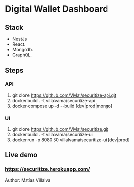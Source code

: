 # Digital Wallet Dashboard

## Stack

  - NestJs  
  - React. 
  - Mongodb. 
  - GraphQL. 

## Steps

### API
1) git clone https://github.com/VMat/securitize-api.git
2) docker build . -t villalvama/securitize-api
3) docker-compose up -d --build [dev|prod|mongo]

### UI
1) git clone https://github.com/VMat/securitize.git
2) docker build . -t villalvama/securitize-ui
3) docker run -p 8080:80 villalvama/securitize-ui [dev|prod]

## Live demo
### https://securitize.herokuapp.com/


Author: Matías Villalva
